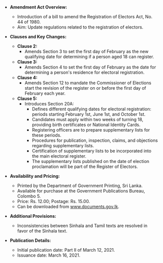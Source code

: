 - **Amendment Act Overview:**
  - Introduction of a bill to amend the Registration of Electors Act, No. 44 of 1980.
  - Aim: Update regulations related to the registration of electors.

- **Clauses and Key Changes:**
  - **Clause 2:** 
    - Amends Section 3 to set the first day of February as the new qualifying date for determining if a person aged 18 can register.
  - **Clause 3:**
    - Amends Section 4 to set the first day of February as the date for determining a person's residence for electoral registration.
  - **Clause 4:**
    - Amends Section 12 to mandate the Commissioner of Elections start the revision of the register on or before the first day of February each year.
  - **Clause 5:**
    - Introduces Section 20A:
      - Defines different qualifying dates for electoral registration: periods starting February 1st, June 1st, and October 1st.
      - Candidates must apply within two weeks of turning 18, providing birth certificates or National Identity Cards.
      - Registering officers are to prepare supplementary lists for these periods.
      - Procedures for publication, inspection, claims, and objections regarding supplementary lists.
      - Certification of supplementary lists to be incorporated into the main electoral register.
      - The supplementary lists published on the date of election proclamation will be part of the Register of Electors.

- **Availability and Pricing:**
  - Printed by the Department of Government Printing, Sri Lanka.
  - Available for purchase at the Government Publications Bureau, Colombo 5.
  - Price: Rs. 12.00; Postage: Rs. 15.00.
  - Can be downloaded from www.documents.gov.lk.

- **Additional Provisions:**
  - Inconsistencies between Sinhala and Tamil texts are resolved in favor of the Sinhala text.

- **Publication Details:**
  - Initial publication date: Part II of March 12, 2021.
  - Issuance date: March 16, 2021.